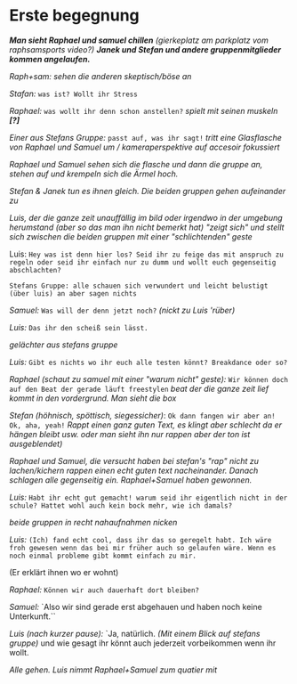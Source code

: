 Erste begegnung
==================


*__Man sieht Raphael und samuel chillen__ (gierkeplatz am parkplatz vom raphsamsports video?) __Janek und Stefan und andere gruppenmitglieder kommen angelaufen.__*

*Raph+sam: sehen die anderen skeptisch/böse an*


*Stafan:* `was ist? Wollt ihr Stress`

*Raphael:* `was wollt ihr denn schon anstellen?`
*spielt mit seinen muskeln __[?]__*

*Einer aus Stefans Gruppe:* `passt auf, was ihr sagt!` *tritt eine Glasflasche von Raphael und Samuel um / kameraperspektive auf accesoir fokussiert*

*Raphael und Samuel sehen sich die flasche und dann die gruppe an, stehen auf und krempeln sich die Ärmel hoch.*

*Stefan & Janek tun es ihnen gleich. Die beiden gruppen gehen aufeinander zu*

*Luis, der die ganze zeit unauffällig im bild oder irgendwo in der umgebung herumstand (aber so das man ihn nicht bemerkt hat) "zeigt sich" und stellt sich zwischen die beiden gruppen mit einer "schlichtenden" geste*

Luis: `Hey was ist denn hier los? Seid ihr zu feige das mit anspruch zu regeln oder seid ihr einfach nur zu dumm und wollt euch gegenseitig abschlachten?`

`Stefans Gruppe: alle schauen sich verwundert und leicht belustigt (über luis) an aber sagen nichts`

*Samuel:* `Was will der denn jetzt noch?` *(nickt zu Luis 'rüber)*

*Luis:* `Das ihr den scheiß sein lässt.`

*gelächter aus stefans gruppe*

*Luis:* `Gibt es nichts wo ihr euch alle testen könnt? Breakdance oder so?`

*Raphael (schaut zu samuel mit einer "warum nicht" geste):* `Wir können doch auf den Beat der gerade läuft freestylen` *beat der die ganze zeit lief kommt in den vordergrund. Man sieht die box*

*Stefan (höhnisch, spöttisch, siegessicher)*: `Ok dann fangen wir aber an! Ok, aha, yeah!`
*Rappt einen ganz guten Text, es klingt aber schlecht da er hängen bleibt usw. oder man sieht ihn nur rappen aber der ton ist ausgeblendet)*

*Raphael und Samuel, die versucht haben bei stefan's "rap" nicht zu lachen/kichern rappen einen echt guten text nacheinander. Danach schlagen alle gegenseitig ein. Raphael+Samuel haben gewonnen.*

*Luis:* `Habt ihr echt gut gemacht! warum seid ihr eigentlich nicht in der schule? Hattet wohl auch kein bock mehr, wie ich damals?`

*beide gruppen in recht nahaufnahmen nicken*

*Luis:* `(Ich) fand echt cool, dass ihr das so geregelt habt. Ich wäre froh gewesen wenn das bei mir früher auch so gelaufen wäre. Wenn es  noch einmal probleme gibt kommt einfach zu mir.`

(Er erklärt ihnen wo er wohnt)

*Raphael:* `Können wir auch dauerhaft dort bleiben?`

*Samuel:* `Also wir sind gerade erst abgehauen und haben noch keine Unterkunft.``

*Luis (nach kurzer pause):* `Ja, natürlich. *(Mit einem Blick auf stefans gruppe)* und wie gesagt ihr könnt auch jederzeit vorbeikommen wenn ihr wollt.


*Alle gehen. Luis nimmt Raphael+Samuel zum quatier mit*
